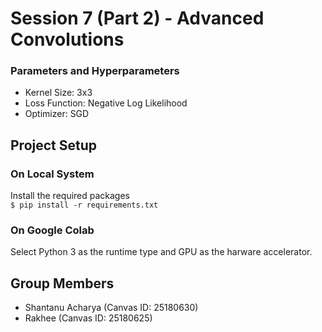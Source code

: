 # Session 7 (Part 2) - Advanced Convolutions

### Parameters and Hyperparameters

- Kernel Size: 3x3
- Loss Function: Negative Log Likelihood
- Optimizer: SGD

## Project Setup

### On Local System

Install the required packages  
 `$ pip install -r requirements.txt`

### On Google Colab

Select Python 3 as the runtime type and GPU as the harware accelerator.

## Group Members

- Shantanu Acharya (Canvas ID: 25180630)
- Rakhee (Canvas ID: 25180625)
